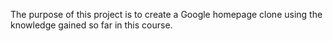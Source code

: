 The purpose of this project is to create a Google homepage clone using the knowledge gained so far in this course.